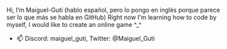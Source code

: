 Hi, I’m Maiguel-Guti (hablo español, pero lo pongo en inglés porque parece ser lo que más se habla en GitHub)
Right now I'm learning how to code by myself, I would like to create an online game ^_^
- 📫 Discord: maiguel_guti, Twitter: @Maiguel_Guti

<!---
Maiguel-Guti/Maiguel-Guti is a ✨ special ✨ repository because its `README.md` (this file) appears on your GitHub profile.
You can click the Preview link to take a look at your changes.
--->
